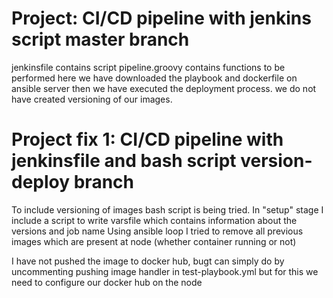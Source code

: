# Project: CI/CD pipeline with jenkins script master branch

jenkinsfile contains script
pipeline.groovy contains functions to be performed
here we have downloaded the playbook and dockerfile on ansible server then we have executed the deployment process.
we do not have created versioning of our images.

# Project fix 1: CI/CD pipeline with jenkinsfile and bash script version-deploy branch

To include versioning of images bash script is being tried.
In "setup" stage I include a script to write varsfile which contains information about the versions and job name
Using ansible loop I tried to remove all previous images which are present at node (whether container running or not)

I have not pushed the image to docker hub, bugt can simply do by uncommenting pushing image handler in test-playbook.yml
but for this we need to configure our docker hub on the node
